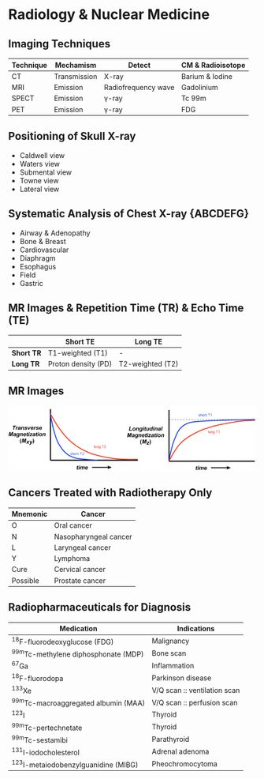 # Radiology & Nuclear Medicine

## Imaging Techniques

|Technique|Mechamism|Detect|CM & Radioisotope|
|-|-|-|-|
|CT|Transmission|X-ray|Barium & Iodine|
|MRI|Emission|Radiofrequency wave|Gadolinium|
|SPECT|Emission|γ-ray|Tc 99m|
|PET|Emission|γ-ray|FDG|

## Positioning of Skull X-ray

- Caldwell view
- Waters view
- Submental view
- Towne view
- Lateral view

## Systematic Analysis of Chest X-ray {ABCDEFG}

- Airway & Adenopathy
- Bone & Breast
- Cardiovascular
- Diaphragm
- Esophagus
- Field
- Gastric

## MR Images & Repetition Time (TR) & Echo Time (TE)

||Short TE|Long TE|
|-|-|-|
|**Short TR**|T1-weighted (T1)|-|
|**Long TR**|Proton density (PD)|T2-weighted (T2)|

## MR Images

![](../Figures/MR%20Images.png)

## Cancers Treated with Radiotherapy Only

|Mnemonic|Cancer|
|-|-|
|O|Oral cancer|
|N|Nasopharyngeal cancer|
|L|Laryngeal cancer|
|Y|Lymphoma|
|Cure|Cervical cancer|
|Possible|Prostate cancer|

## Radiopharmaceuticals for Diagnosis

|Medication|Indications|
|-|-|
|<sup>18</sup>F-fluorodeoxyglucose (FDG)|Malignancy|
|<sup>99m</sup>Tc-methylene diphosphonate (MDP)|Bone scan|
|<sup>67</sup>Ga|Inflammation|
|<sup>18</sup>F-fluorodopa|Parkinson disease|
|<sup>133</sup>Xe|V/Q scan :: ventilation scan|
|<sup>99m</sup>Tc-macroaggregated albumin (MAA)|V/Q scan :: perfusion scan|
|<sup>123</sup>I|Thyroid|
|<sup>99m</sup>Tc-pertechnetate|Thyroid|
|<sup>99m</sup>Tc-sestamibi|Parathyroid|
|<sup>131</sup>I-iodocholesterol|Adrenal adenoma|
|<sup>123</sup>I-metaiodobenzylguanidine (MIBG)|Pheochromocytoma|
